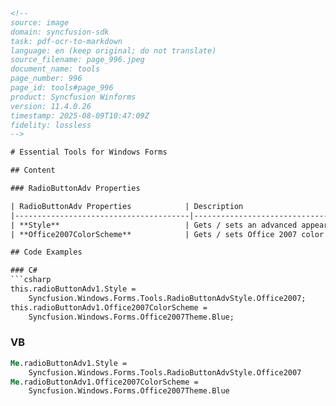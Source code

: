 ```html
<!-- 
source: image
domain: syncfusion-sdk
task: pdf-ocr-to-markdown
language: en (keep original; do not translate)
source_filename: page_996.jpeg
document_name: tools
page_number: 996
page_id: tools#page_996
product: Syncfusion Winforms
version: 11.4.0.26
timestamp: 2025-08-09T10:47:09Z
fidelity: lossless
-->

# Essential Tools for Windows Forms

## Content

### RadioButtonAdv Properties

| RadioButtonAdv Properties            | Description                                                                                       |
|---------------------------------------|---------------------------------------------------------------------------------------------------|
| **Style**                            | Gets / sets an advanced appearance for the <br> RadioButtonAdv. <br> <br> The options included are as follows. <br> <br> Default and <br> Office2007. |
| **Office2007ColorScheme**            | Gets / sets Office 2007 color scheme. <br> <br> The options included are as follows. <br> <br> Managed, <br> Blue, <br> Silver and <br> Black. <br> <br> The Style property should be set to <br> "Office2007". |

## Code Examples

### C#
```csharp
this.radioButtonAdv1.Style =
    Syncfusion.Windows.Forms.Tools.RadioButtonAdvStyle.Office2007;
this.radioButtonAdv1.Office2007ColorScheme =
    Syncfusion.Windows.Forms.Office2007Theme.Blue;
```

### VB
```vb
Me.radioButtonAdv1.Style =
    Syncfusion.Windows.Forms.Tools.RadioButtonAdvStyle.Office2007
Me.radioButtonAdv1.Office2007ColorScheme =
    Syncfusion.Windows.Forms.Office2007Theme.Blue
```

<!-- tags: [syncfusion-winforms, localisation, tools, radio-button-adv, style, office2007, color-scheme] keywords: [radioButtonAdv, style, Office2007, colorScheme, advanced appearance, managed, blue, silver, black, c#, vb] -->
``` 
